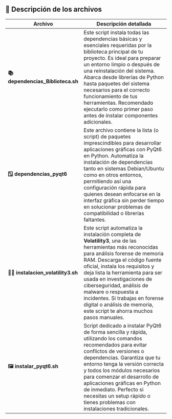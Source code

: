 ## 📝 Descripción de los archivos

| Archivo                           | Descripción detallada                                                                                                                                                                                                                                                                           |
|------------------------------------|------------------------------------------------------------------------------------------------------------------------------------------------------------------------------------------------------------------------------------------------------------------------------------------------|
| **📚 dependencias_Biblioteca.sh**  | Este script instala todas las dependencias básicas y esenciales requeridas por la biblioteca principal de tu proyecto. Es ideal para preparar un entorno limpio o después de una reinstalación del sistema. Abarca desde librerías de Python hasta paquetes del sistema necesarios para el correcto funcionamiento de tus herramientas. Recomendado ejecutarlo como primer paso antes de instalar componentes adicionales. |
| **🪟 dependencias_pyqt6**          | Este archivo contiene la lista (o script) de paquetes imprescindibles para desarrollar aplicaciones gráficas con PyQt6 en Python. Automatiza la instalación de dependencias tanto en sistemas Debian/Ubuntu como en otros entornos, permitiendo así una configuración rápida para quienes desean enfocarse en la interfaz gráfica sin perder tiempo en solucionar problemas de compatibilidad o librerías faltantes. |
| **🕵️‍♂️ instalacion_volatility3.sh** | Este script automatiza la instalación completa de **Volatility3**, una de las herramientas más reconocidas para análisis forense de memoria RAM. Descarga el código fuente oficial, instala los requisitos y deja lista la herramienta para ser usada en investigaciones de ciberseguridad, análisis de malware o respuesta a incidentes. Si trabajas en forense digital o análisis de memoria, este script te ahorra muchos pasos manuales. |
| **🖼️ instalar_pyqt6.sh**            | Script dedicado a instalar PyQt6 de forma sencilla y rápida, utilizando los comandos recomendados para evitar conflictos de versiones o dependencias. Garantiza que tu entorno tenga la versión correcta y todos los módulos necesarios para comenzar el desarrollo de aplicaciones gráficas en Python de inmediato. Perfecto si necesitas un setup rápido o tienes problemas con instalaciones tradicionales. |

